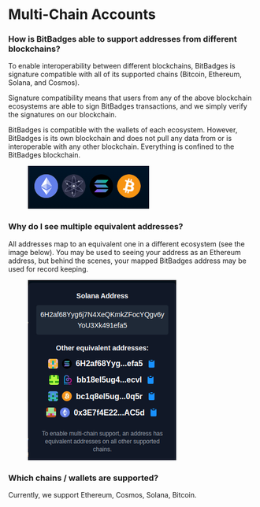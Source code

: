 # Multi-Chain Accounts

### **How is BitBadges able to support addresses from different blockchains?**

To enable interoperability between different blockchains, BitBadges is signature compatible with all of its supported chains (Bitcoin, Ethereum, Solana, and Cosmos).

Signature compatibility means that users from any of the above blockchain ecosystems are able to sign BitBadges transactions, and we simply verify the signatures on our blockchain.

BitBadges is compatible with the wallets of each ecosystem. However, BitBadges is its own blockchain and does not pull any data from or is interoperable with any other blockchain. Everything is confined to the BitBadges blockchain.

<figure><img src="../../.gitbook/assets/image (34).png" alt=""><figcaption></figcaption></figure>

### **Why do I see multiple equivalent addresses?**

All addresses map to an equivalent one in a different ecosystem (see the image below). You may be used to seeing your address as an Ethereum address, but behind the scenes, your mapped BitBadges address may be used for record keeping.

<figure><img src="../../.gitbook/assets/image (1) (1) (1) (1) (1) (1).png" alt=""><figcaption></figcaption></figure>

### **Which chains / wallets are supported?**

Currently, we support Ethereum, Cosmos, Solana, Bitcoin.
